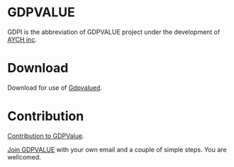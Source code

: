 #  GDPVALUE

GDPI is the abbreviation of GDPVALUE project under the development of [AYCH inc](https://aychome.githib.io/).


#  Download

Download for use of [Gdpvalued](https://github.com/gdpvalue/gdpvalued/).


#  Contribution

[Contribution to GDPValue](https://gitter.im/GDPValued/community/).

[Join GDPVALUE](https://gdpvalue.slack.com/) with your own email and a couple of simple steps. You are wellcomed.

